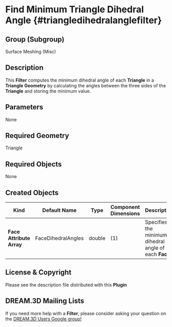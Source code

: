 Find Minimum Triangle Dihedral Angle {#triangledihedralanglefilter}
============

## Group (Subgroup) ##
Surface Meshing (Misc)

## Description ##
This **Filter** computes the minimum dihedral angle of each **Triangle** in a **Triangle Geometry** by calculating the angles between the three sides of the **Triangle** and storing the minimum value.

## Parameters ##
None

## Required Geometry ##
Triangle

## Required Objects ##
None

## Created Objects ##

| Kind | Default Name | Type | Component Dimensions | Description |
|------|--------------|------|----------------------|-------------|
| **Face Attribute Array** | FaceDihedralAngles | double | (1) | Specifies the minimum dihedral angle of each **Face** |


## License & Copyright ##

Please see the description file distributed with this **Plugin**

## DREAM.3D Mailing Lists ##

If you need more help with a **Filter**, please consider asking your question on the [DREAM.3D Users Google group!](https://groups.google.com/forum/?hl=en#!forum/dream3d-users)


